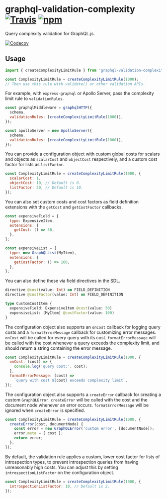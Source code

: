 # graphql-validation-complexity [![Travis][build-badge]][build] [![npm][npm-badge]][npm]

Query complexity validation for GraphQL.js.

[![Codecov][codecov-badge]][codecov]

## Usage

```js
import { createComplexityLimitRule } from 'graphql-validation-complexity';

const ComplexityLimitRule = createComplexityLimitRule(1000);
// Then use this rule with validate() or other validation APIs.
```

For example, with `express-graphql` or Apollo Server, pass the complexity limit rule to `validationRules`.

```js
const graphqlMiddleware = graphqlHTTP({
  schema,
  validationRules: [createComplexityLimitRule(1000)],
});

const apolloServer = new ApolloServer({
  schema,
  validationRules: [createComplexityLimitRule(1000)],
});
```

You can provide a configuration object with custom global costs for scalars and objects as `scalarCost` and `objectCost` respectively, and a custom cost factor for lists as `listFactor`.

```js
const ComplexityLimitRule = createComplexityLimitRule(1000, {
  scalarCost: 1,
  objectCost: 10, // Default is 0.
  listFactor: 20, // Default is 10.
});
```

You can also set custom costs and cost factors as field definition extensions with the `getCost` and `getCostFactor` callbacks.

```js
const expensiveField = {
  type: ExpensiveItem,
  extensions: {
    getCost: () => 50,
  },
};

const expensiveList = {
  type: new GraphQLList(MyItem),
  extensions: {
    getCostFactor: () => 100,
  },
};
```

You can also define these via field directives in the SDL.

```graphql
directive @cost(value: Int) on FIELD_DEFINITION
directive @costFactor(value: Int) on FIELD_DEFINITION

type CustomCostItem {
  expensiveField: ExpensiveItem @cost(value: 50)
  expensiveList: [MyItem] @costFactor(value: 100)
}
```

The configuration object also supports an `onCost` callback for logging query costs and a `formatErrorMessage` callback for customizing error messages. `onCost` will be called for every query with its cost. `formatErrorMessage` will be called with the cost whenever a query exceeds the complexity limit, and should return a string containing the error message.

```js
const ComplexityLimitRule = createComplexityLimitRule(1000, {
  onCost: (cost) => {
    console.log('query cost:', cost);
  },
  formatErrorMessage: (cost) =>
    `query with cost ${cost} exceeds complexity limit`,
});
```

The configuration object also supports a `createError` callback for creating a custom `GraphQLError`. `createError` will be called with the cost and the document node whenever an error occurs. `formatErrorMessage` will be ignored when `createError` is specified.

```js
const ComplexityLimitRule = createComplexityLimitRule(1000, {
  createError(cost, documentNode) {
    const error = new GraphQLError('custom error', [documentNode]);
    error.meta = { cost };
    return error;
  },
});
```

By default, the validation rule applies a custom, lower cost factor for lists of introspection types, to prevent introspection queries from having unreasonably high costs. You can adjust this by setting `introspectionListFactor` on the configuration object.

```js
const ComplexityLimitRule = createComplexityLimitRule(1000, {
  introspectionListFactor: 10, // Default is 2.
});
```

[build-badge]: https://img.shields.io/travis/4Catalyzer/graphql-validation-complexity/master.svg
[build]: https://travis-ci.org/4Catalyzer/graphql-validation-complexity
[npm-badge]: https://img.shields.io/npm/v/graphql-validation-complexity.svg
[npm]: https://www.npmjs.org/package/graphql-validation-complexity
[codecov-badge]: https://img.shields.io/codecov/c/github/4Catalyzer/graphql-validation-complexity/master.svg
[codecov]: https://codecov.io/gh/4Catalyzer/graphql-validation-complexity
